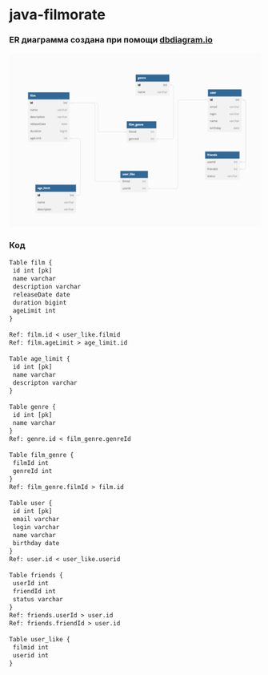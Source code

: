 # java-filmorate

### ER диаграмма создана при помощи [dbdiagram.io](https://dbdiagram.io/) ###

![This is a scheme](src/main/resources/imgScheme.png "Схема БД")



### Код ###
```
Table film {
 id int [pk]
 name varchar
 description varchar
 releaseDate date
 duration bigint
 ageLimit int
}

Ref: film.id < user_like.filmid
Ref: film.ageLimit > age_limit.id

Table age_limit {
 id int [pk]
 name varchar
 descripton varchar
}

Table genre {
 id int [pk]
 name varchar
}
Ref: genre.id < film_genre.genreId

Table film_genre {
 filmId int 
 genreId int
}
Ref: film_genre.filmId > film.id

Table user {
 id int [pk]
 email varchar
 login varchar
 name varchar
 birthday date
}
Ref: user.id < user_like.userid

Table friends {
 userId int 
 friendId int 
 status varchar
}
Ref: friends.userId > user.id
Ref: friends.friendId > user.id

Table user_like {
 filmid int 
 userid int 
}


```